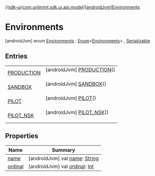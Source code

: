 //[sdk-ui](../../../index.md)/[com.unlimint.sdk.ui.api.model](../index.md)/[[androidJvm]Environments](index.md)



# Environments  
 [androidJvm] enum [Environments](index.md) : [Enum](https://kotlinlang.org/api/latest/jvm/stdlib/kotlin/-enum/index.html)<[Environments](index.md)> , [Serializable](https://developer.android.com/reference/kotlin/java/io/Serializable.html)   


## Entries  
  
| | |
|---|---|
| <a name="com.unlimint.sdk.ui.api.model/Environments.PRODUCTION///PointingToDeclaration/"></a>[PRODUCTION](-p-r-o-d-u-c-t-i-o-n/index.md)| <a name="com.unlimint.sdk.ui.api.model/Environments.PRODUCTION///PointingToDeclaration/"></a> [androidJvm] [PRODUCTION](-p-r-o-d-u-c-t-i-o-n/index.md)()  <br>   <br>|
| <a name="com.unlimint.sdk.ui.api.model/Environments.SANDBOX///PointingToDeclaration/"></a>[SANDBOX](-s-a-n-d-b-o-x/index.md)| <a name="com.unlimint.sdk.ui.api.model/Environments.SANDBOX///PointingToDeclaration/"></a> [androidJvm] [SANDBOX](-s-a-n-d-b-o-x/index.md)()  <br>   <br>|
| <a name="com.unlimint.sdk.ui.api.model/Environments.PILOT///PointingToDeclaration/"></a>[PILOT](-p-i-l-o-t/index.md)| <a name="com.unlimint.sdk.ui.api.model/Environments.PILOT///PointingToDeclaration/"></a> [androidJvm] [PILOT](-p-i-l-o-t/index.md)()  <br>   <br>|
| <a name="com.unlimint.sdk.ui.api.model/Environments.PILOT_NSK///PointingToDeclaration/"></a>[PILOT_NSK](-p-i-l-o-t_-n-s-k/index.md)| <a name="com.unlimint.sdk.ui.api.model/Environments.PILOT_NSK///PointingToDeclaration/"></a> [androidJvm] [PILOT_NSK](-p-i-l-o-t_-n-s-k/index.md)()  <br>   <br>|


## Properties  
  
|  Name |  Summary | 
|---|---|
| <a name="com.unlimint.sdk.ui.api.model/Environments/name/#/PointingToDeclaration/"></a>[name](index.md#%5Bcom.unlimint.sdk.ui.api.model%2FEnvironments%2Fname%2F%23%2FPointingToDeclaration%2F%5D%2FProperties%2F-1589345172)| <a name="com.unlimint.sdk.ui.api.model/Environments/name/#/PointingToDeclaration/"></a> [androidJvm] val [name](index.md#%5Bcom.unlimint.sdk.ui.api.model%2FEnvironments%2Fname%2F%23%2FPointingToDeclaration%2F%5D%2FProperties%2F-1589345172): [String](https://kotlinlang.org/api/latest/jvm/stdlib/kotlin/-string/index.html)   <br>|
| <a name="com.unlimint.sdk.ui.api.model/Environments/ordinal/#/PointingToDeclaration/"></a>[ordinal](index.md#%5Bcom.unlimint.sdk.ui.api.model%2FEnvironments%2Fordinal%2F%23%2FPointingToDeclaration%2F%5D%2FProperties%2F-1589345172)| <a name="com.unlimint.sdk.ui.api.model/Environments/ordinal/#/PointingToDeclaration/"></a> [androidJvm] val [ordinal](index.md#%5Bcom.unlimint.sdk.ui.api.model%2FEnvironments%2Fordinal%2F%23%2FPointingToDeclaration%2F%5D%2FProperties%2F-1589345172): [Int](https://kotlinlang.org/api/latest/jvm/stdlib/kotlin/-int/index.html)   <br>|


